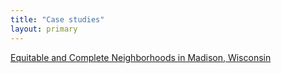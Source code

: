 ```yaml
---
title: "Case studies"
layout: primary
---
```


[Equitable and Complete Neighborhoods in Madison, Wisconsin](madison/)
